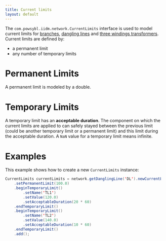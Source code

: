 ```yaml
---
title: Current limits
layout: default
---
```


The `com.powsybl.iidm.network.CurrentLimits` interface is used to model current limits for [branches](branch.md),
[dangling lines](danglingLine.md) and [three windings transformers](threeWindingsTransformer.md).
Current limits are defined by:
- a permanent limit
- any number of temporary limits

# Permanent Limits
A permanent limit is modeled by a double. 

# Temporary Limits
A temporary limit has an **acceptable duration**. The component on which the current limits are applied to can safely stayed
between the previous limit (could be another temporary limit or a permanent limit) and this limit during the acceptable duration.
A `NaN` value for a temporary limit means infinite.

# Examples
This example shows how to create a new `CurrentLimits` instance:
```java
CurrentLimits currentLimits = network.getDanglingLine('DL').newCurrentLimits()
    .setPermanentLimit(100.0)
    .beginTemporaryLimit()
        .setName('TL1')
        .setValue(120.0)
        .setAcceptableDuration(20 * 60)
    .endTemporaryLimit()
    .beginTemporaryLimit()
        .setName('TL2')
        .setValue(140.0)
        .setAcceptableDuration(10 * 60)
    .endTemporaryLimit()
    .add();
```
